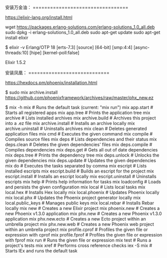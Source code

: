安装万金油： =================================


https://elixir-lang.org/install.html

wget https://packages.erlang-solutions.com/erlang-solutions_1.0_all.deb 
sudo dpkg -i erlang-solutions_1.0_all.deb
sudo apt-get update
sudo apt-get install elixir

$ elixir -v
Erlang/OTP 18 [erts-7.3] [source] [64-bit] [smp:4:4] [async-threads:10] [hipe] [kernel-poll:false]

Elixir 1.5.2





安装凤凰： ============================

https://hexdocs.pm/phoenix/installation.html

$ sudo mix archive.install https://github.com/phoenixframework/archives/raw/master/phx_new.ez

$ mix -h
mix                   # Runs the default task (current: "mix run")
mix app.start         # Starts all registered apps
mix app.tree          # Prints the application tree
mix archive           # Lists installed archives
mix archive.build     # Archives this project into a .ez file
mix archive.install   # Installs an archive locally
mix archive.uninstall # Uninstalls archives
mix clean             # Deletes generated application files
mix cmd               # Executes the given command
mix compile           # Compiles source files
mix deps              # Lists dependencies and their status
mix deps.clean        # Deletes the given dependencies' files
mix deps.compile      # Compiles dependencies
mix deps.get          # Gets all out of date dependencies
mix deps.tree         # Prints the dependency tree
mix deps.unlock       # Unlocks the given dependencies
mix deps.update       # Updates the given dependencies
mix do                # Executes the tasks separated by comma
mix escript           # Lists installed escripts
mix escript.build     # Builds an escript for the project
mix escript.install   # Installs an escript locally
mix escript.uninstall # Uninstalls escripts
mix help              # Prints help information for tasks
mix loadconfig        # Loads and persists the given configuration
mix local             # Lists local tasks
mix local.hex         # Installs Hex locally
mix local.phoenix     # Updates Phoenix locally
mix local.phx         # Updates the Phoenix project generator locally
mix local.public_keys # Manages public keys
mix local.rebar       # Installs Rebar locally
mix new               # Creates a new Elixir project
mix phoenix.new       # Creates a new Phoenix v1.3.0 application
mix phx.new           # Creates a new Phoenix v1.3.0 application
mix phx.new.ecto      # Creates a new Ecto project within an umbrella project
mix phx.new.web       # Creates a new Phoenix web project within an umbrella project
mix profile.cprof     # Profiles the given file or expression with cprof
mix profile.fprof     # Profiles the given file or expression with fprof
mix run               # Runs the given file or expression
mix test              # Runs a project's tests
mix xref              # Performs cross reference checks
iex -S mix            # Starts IEx and runs the default task


